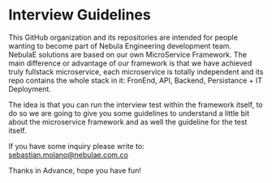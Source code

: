# Interview Guidelines

This GitHub organization and its repositories are intended for people wanting to become part of Nebula Engineering development team.  
NebulaE solutions are based on our own MicroService Framework.  The main difference or advantage of our framework is that we have achieved truly fullstack microservice, each microservice is totally independent and its repo contains the whole stack in it: FronEnd, API, Backend, Persistance + IT Deployment. 

The idea is that you can run the interview test within the framework itself, to do so we are going to give you some guidelines to understand a little bit about the microservice framework and as well the guideline for the test itself.  

If you have some inquiry please write to: sebastian.molano@nebulae.com.co

Thanks in Advance, hope you have fun!
